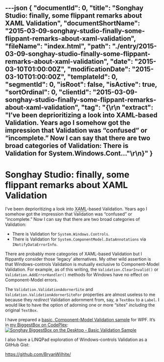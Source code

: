 ---json
{
  "documentId": 0,
  "title": "Songhay Studio: finally, some flippant remarks about XAML Validation",
  "documentShortName": "2015-03-09-songhay-studio-finally-some-flippant-remarks-about-xaml-validation",
  "fileName": "index.html",
  "path": "./entry/2015-03-09-songhay-studio-finally-some-flippant-remarks-about-xaml-validation",
  "date": "2015-03-10T01:00:00Z",
  "modificationDate": "2015-03-10T01:00:00Z",
  "templateId": 0,
  "segmentId": 0,
  "isRoot": false,
  "isActive": true,
  "sortOrdinal": 0,
  "clientId": "2015-03-09-songhay-studio-finally-some-flippant-remarks-about-xaml-validation",
  "tag": "{\r\n  \"extract\": \"I’ve been deprioritizing a look into XAML-based Validation. Years ago I somehow got the impression that Validation was “confused” or “incomplete.” Now I can say that there are two broad categories of Validation: There is Validation for System.Windows.Cont...\"\r\n}"
}
---

# Songhay Studio: finally, some flippant remarks about XAML Validation

I’ve been deprioritizing a look into <acronym title="Extensible Application Markup Language">XAML</acronym>-based Validation. Years ago I somehow got the impression that Validation was “confused” or “incomplete.” Now I can say that there are two broad categories of Validation:

* There is Validation for `System.Windows.Controls`.
* There is Validation for `System.ComponentModel.DataAnnotations` via `INotifyDataErrorInfo`.

There are probably more categories of XAML-based Validation but I flippantly consider those ‘legacy’ alternatives. My other wild assertion is that Windows-controls Validation is mutually exclusive to Component-Model Validation. For example, as of this writing, the `Validation.ClearInvalid()` or `Validation.AddErrorHandler()` methods for Windows have no effect on Component-Model errors.

The `Validation.ValidationAdornerSite` and `Validation.ValidationAdornerSiteFor` properties are almost useless to me because they *redirect* Validation adornment from, say, a `TextBox` to a `Label`. I would like to have the option of adorning one or more “sites” *including* the original `TextBox`.

I have prepared a [basic, Component-Model Validation sample](https://wpfbiggestbox.codeplex.com/SourceControl/latest) for WPF. It’s in [my BiggestBox on CodePlex](https://wpfbiggestbox.codeplex.com/):
[<img alt="Songhay BiggestBox on the Desktop - Basic Validation Sample" src="https://farm9.staticflickr.com/8734/16741944126_2e865d2c29_z_d.jpg">](https://wpfbiggestbox.codeplex.com/SourceControl/latest#Songhay.BiggestBox.Desktop.Modules.Validation/Views/BasicValidationView.xaml "Songhay BiggestBox on the Desktop - Basic Validation Sample")

I also have a LINQPad exploration of Windows-controls Validation as a GitHub Gist:

<script src="https://gist.github.com/BryanWilhite/32afb5672824160d56de.js"></script>

<https://github.com/BryanWilhite/>
